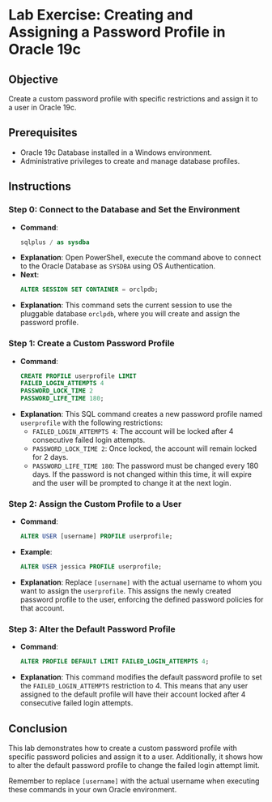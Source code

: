 
# Lab Exercise: Creating and Assigning a Password Profile in Oracle 19c

## Objective
Create a custom password profile with specific restrictions and assign it to a user in Oracle 19c.

## Prerequisites
- Oracle 19c Database installed in a Windows environment.
- Administrative privileges to create and manage database profiles.

## Instructions

### Step 0: Connect to the Database and Set the Environment
- **Command**:
    ```sql
    sqlplus / as sysdba
    ```
- **Explanation**: 
    Open PowerShell, execute the command above to connect to the Oracle Database as `SYSDBA` using OS Authentication.
- **Next**:
    ```sql
    ALTER SESSION SET CONTAINER = orclpdb;
    ```
- **Explanation**: 
    This command sets the current session to use the pluggable database `orclpdb`, where you will create and assign the password profile.

### Step 1: Create a Custom Password Profile
- **Command**: 
    ```sql
    CREATE PROFILE userprofile LIMIT 
    FAILED_LOGIN_ATTEMPTS 4 
    PASSWORD_LOCK_TIME 2 
    PASSWORD_LIFE_TIME 180;
    ```
- **Explanation**: 
    This SQL command creates a new password profile named `userprofile` with the following restrictions:
    - `FAILED_LOGIN_ATTEMPTS 4`: The account will be locked after 4 consecutive failed login attempts.
    - `PASSWORD_LOCK_TIME 2`: Once locked, the account will remain locked for 2 days.
    - `PASSWORD_LIFE_TIME 180`: The password must be changed every 180 days. If the password is not changed within this time, it will expire and the user will be prompted to change it at the next login.

### Step 2: Assign the Custom Profile to a User
- **Command**: 
    ```sql
    ALTER USER [username] PROFILE userprofile;
    ```
- **Example**: 
    ```sql
    ALTER USER jessica PROFILE userprofile;
    ```
- **Explanation**: 
    Replace `[username]` with the actual username to whom you want to assign the `userprofile`. This assigns the newly created password profile to the user, enforcing the defined password policies for that account.

### Step 3: Alter the Default Password Profile
- **Command**: 
    ```sql
    ALTER PROFILE DEFAULT LIMIT FAILED_LOGIN_ATTEMPTS 4;
    ```
- **Explanation**: 
    This command modifies the default password profile to set the `FAILED_LOGIN_ATTEMPTS` restriction to 4. This means that any user assigned to the default profile will have their account locked after 4 consecutive failed login attempts.

## Conclusion
This lab demonstrates how to create a custom password profile with specific password policies and assign it to a user. Additionally, it shows how to alter the default password profile to change the failed login attempt limit.

Remember to replace `[username]` with the actual username when executing these commands in your own Oracle environment.
